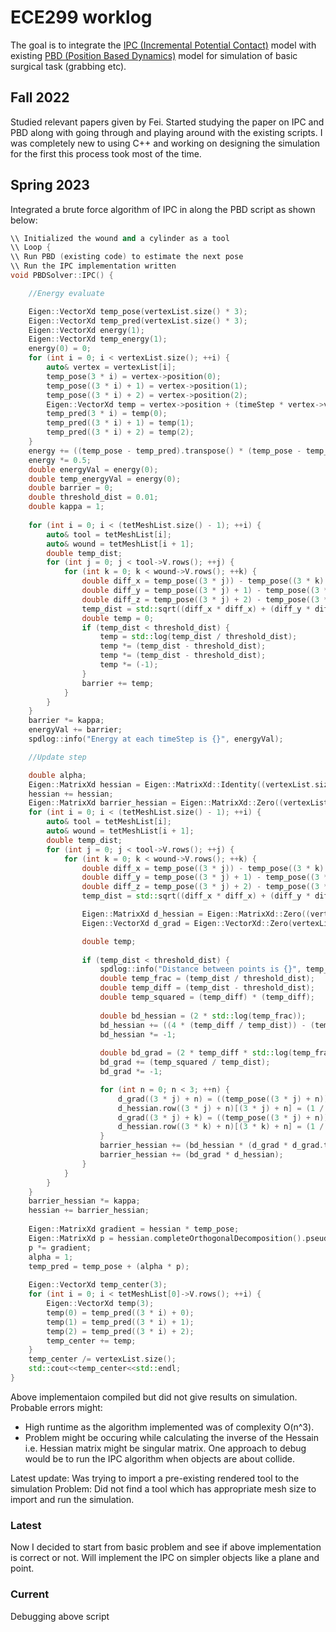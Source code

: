 # ECE299 worklog

The goal is to integrate the [IPC (Incremental Potential Contact)](https://ipc-sim.github.io/) model with existing [PBD (Position Based Dynamics)](https://github.com/ucsdarclab/ARCParticleSim) model for simulation of basic surgical task (grabbing etc).

## Fall 2022

Studied relevant papers given by Fei. Started studying the paper on IPC and PBD along with going through and playing around with the existing scripts. I was completely new to using C++ and working on designing the simulation for the first this process took most of the time.

## Spring 2023

Integrated a brute force algorithm of IPC in along the PBD script as shown below:
```cpp
\\ Initialized the wound and a cylinder as a tool
\\ Loop {
\\ Run PBD (existing code) to estimate the next pose
\\ Run the IPC implementation written
void PBDSolver::IPC() {

    //Energy evaluate

    Eigen::VectorXd temp_pose(vertexList.size() * 3);
    Eigen::VectorXd temp_pred(vertexList.size() * 3);
    Eigen::VectorXd energy(1);
    Eigen::VectorXd temp_energy(1);
    energy(0) = 0;
    for (int i = 0; i < vertexList.size(); ++i) {
        auto& vertex = vertexList[i];
        temp_pose(3 * i) = vertex->position(0);
        temp_pose((3 * i) + 1) = vertex->position(1);
        temp_pose((3 * i) + 2) = vertex->position(2);
        Eigen::VectorXd temp = vertex->position + (timeStep * vertex->velocity) + (timeStep * timeStep * vertex->force);
        temp_pred(3 * i) = temp(0);
        temp_pred((3 * i) + 1) = temp(1);
        temp_pred((3 * i) + 2) = temp(2);
    }
    energy += ((temp_pose - temp_pred).transpose() * (temp_pose - temp_pred));
    energy *= 0.5;
    double energyVal = energy(0);
    double temp_energyVal = energy(0);
    double barrier = 0;
    double threshold_dist = 0.01;
    double kappa = 1;
    
    for (int i = 0; i < (tetMeshList.size() - 1); ++i) {
        auto& tool = tetMeshList[i];
        auto& wound = tetMeshList[i + 1];
        double temp_dist;
        for (int j = 0; j < tool->V.rows(); ++j) {
            for (int k = 0; k < wound->V.rows(); ++k) {
                double diff_x = temp_pose((3 * j)) - temp_pose((3 * k) + wound->offset);
                double diff_y = temp_pose((3 * j) + 1) - temp_pose((3 * k) + 1 + wound->offset);
                double diff_z = temp_pose((3 * j) + 2) - temp_pose((3 * k) + 2 + wound->offset);
                temp_dist = std::sqrt((diff_x * diff_x) + (diff_y * diff_y) + (diff_z * diff_z));
                double temp = 0;
                if (temp_dist < threshold_dist) {
                    temp = std::log(temp_dist / threshold_dist);
                    temp *= (temp_dist - threshold_dist);
                    temp *= (temp_dist - threshold_dist);
                    temp *= (-1);
                }
                barrier += temp;
            }
        }        
    }
    barrier *= kappa;
    energyVal += barrier;
    spdlog::info("Energy at each timeStep is {}", energyVal);

    //Update step

    double alpha;
    Eigen::MatrixXd hessian = Eigen::MatrixXd::Identity((vertexList.size() * 3), (vertexList.size() * 3));
    hessian += hessian;
    Eigen::MatrixXd barrier_hessian = Eigen::MatrixXd::Zero((vertexList.size() * 3), (vertexList.size() * 3));
    for (int i = 0; i < (tetMeshList.size() - 1); ++i) {
        auto& tool = tetMeshList[i];
        auto& wound = tetMeshList[i + 1];
        double temp_dist;
        for (int j = 0; j < tool->V.rows(); ++j) {
            for (int k = 0; k < wound->V.rows(); ++k) {
                double diff_x = temp_pose((3 * j)) - temp_pose((3 * k) + wound->offset);
                double diff_y = temp_pose((3 * j) + 1) - temp_pose((3 * k) + 1 + wound->offset);
                double diff_z = temp_pose((3 * j) + 2) - temp_pose((3 * k) + 2 + wound->offset);
                temp_dist = std::sqrt((diff_x * diff_x) + (diff_y * diff_y) + (diff_z * diff_z));

                Eigen::MatrixXd d_hessian = Eigen::MatrixXd::Zero((vertexList.size() * 3), (vertexList.size() * 3));
                Eigen::VectorXd d_grad = Eigen::VectorXd::Zero(vertexList.size() * 3);

                double temp;
                
                if (temp_dist < threshold_dist) {
                    spdlog::info("Distance between points is {}", temp_dist);
                    double temp_frac = (temp_dist / threshold_dist);
                    double temp_diff = (temp_dist - threshold_dist);
                    double temp_squared = (temp_diff) * (temp_diff);
                    
                    double bd_hessian = (2 * std::log(temp_frac));
                    bd_hessian += ((4 * (temp_diff / temp_dist)) - (temp_squared / (temp_dist * temp_dist)));
                    bd_hessian *= -1; 
                    
                    double bd_grad = (2 * temp_diff * std::log(temp_frac));
                    bd_grad += (temp_squared / temp_dist);
                    bd_grad *= -1;

                    for (int n = 0; n < 3; ++n) {
                        d_grad((3 * j) + n) = ((temp_pose((3 * j) + n)) / temp_dist);
                        d_hessian.row((3 * j) + n)[(3 * j) + n] = (1 / temp_dist);
                        d_grad((3 * j) + k) = ((temp_pose((3 * j) + n)) / temp_dist);
                        d_hessian.row((3 * k) + n)[(3 * k) + n] = (1 / temp_dist);
                    }
                    barrier_hessian += (bd_hessian * (d_grad * d_grad.transpose()));
                    barrier_hessian += (bd_grad * d_hessian);
                }
            }
        }          
    }
    barrier_hessian *= kappa;
    hessian += barrier_hessian;
    
    Eigen::MatrixXd gradient = hessian * temp_pose;
    Eigen::MatrixXd p = hessian.completeOrthogonalDecomposition().pseudoInverse();
    p *= gradient;
    alpha = 1;
    temp_pred = temp_pose + (alpha * p);     
    
    Eigen::VectorXd temp_center(3);
    for (int i = 0; i < tetMeshList[0]->V.rows(); ++i) {
        Eigen::VectorXd temp(3);
        temp(0) = temp_pred((3 * i) + 0);
        temp(1) = temp_pred((3 * i) + 1);
        temp(2) = temp_pred((3 * i) + 2);
        temp_center += temp;
    }
    temp_center /= vertexList.size();
    std::cout<<temp_center<<std::endl;
}
```

Above implementaion compiled but did not give results on simulation.
Probable errors might:
- High runtime as the algorithm implemented was of complexity O(n^3).
- Problem might be occuring while calculating the inverse of the Hessain i.e. Hessian matrix might be singular matrix.
One approach to debug would be to run the IPC algorithm when objects are about collide.

Latest update: Was trying to import a pre-existing rendered tool to the simulation
Problem: Did not find a tool which has appropriate mesh size to import and run the simulation.

### Latest
Now I decided to start from basic problem and see if above implementation is correct or not. Will implement the IPC on simpler objects like a plane and point. 

### Current
Debugging above script
